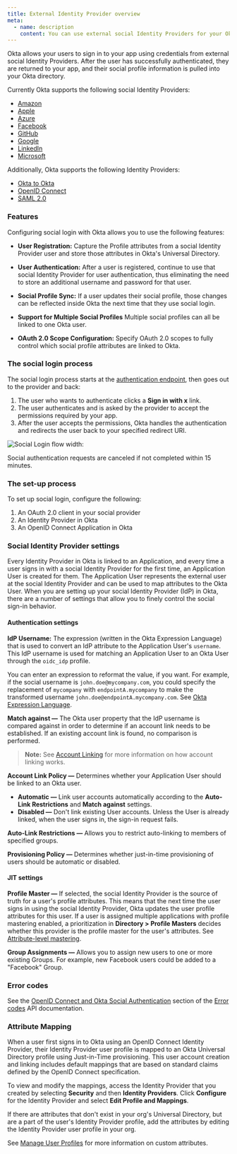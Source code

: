 ```yaml
---
title: External Identity Provider overview
meta:
  - name: description
    content: You can use external social Identity Providers for your Okta apps. Learn more about the accepted features and the social sign-in process.
---
```


Okta allows your users to sign in to your app using credentials from external social Identity Providers. After the user has successfully authenticated, they are returned to your app, and their social profile information is pulled into your Okta directory.

Currently Okta supports the following social Identity Providers:

- [Amazon](/docs/guides/add-a-social-idp/amazon/main/)
- [Apple](/docs/guides/add-an-external-idp/apple/main/)
- [Azure](/docs/guides/add-an-external-idp/azure/main/)
- [Facebook](/docs/guides/add-an-external-idp/facebook/main/)
- [GitHub](/docs/guides/add-a-social-idp/github/main/)
- [Google](/docs/guides/add-an-external-idp/google/main/)
- [LinkedIn](/docs/guides/add-an-external-idp/linkedin/main/)
- [Microsoft](/docs/guides/add-an-external-idp/microsoft/main/)

Additionally, Okta supports the following Identity Providers:

- [Okta to Okta](/docs/guides/add-an-external-idp/oktatookta/main/)
- [OpenID Connect](/docs/guides/add-an-external-idp/openidconnect/main/)
- [SAML 2.0](/docs/guides/add-an-external-idp/saml2/main/)

### Features

Configuring social login with Okta allows you to use the following features:

* **User Registration:** Capture the Profile attributes from a social Identity Provider user and store those attributes in Okta's Universal Directory.

* **User Authentication:** After a user is registered, continue to use that social Identity Provider for user authentication, thus eliminating the need to store an additional username and password for that user.

* **Social Profile Sync:** If a user updates their social profile, those changes can be reflected inside Okta the next time that they use social login.

* **Support for Multiple Social Profiles** Multiple social profiles can all be linked to one Okta user.

* **OAuth 2.0 Scope Configuration:** Specify OAuth 2.0 scopes to fully control which social profile attributes are linked to Okta.

### The social login process

The social login process starts at the [authentication endpoint](/docs/reference/api/oidc/#authorize), then goes out to the provider and back:

1. The user who wants to authenticate clicks a **Sign in with x** link.
2. The user authenticates and is asked by the provider to accept the permissions required by your app.
3. After the user accepts the permissions, Okta handles the authentication and redirects the user back to your specified redirect URI.

![Social Login flow width:](/img/social_login_flow.png "Social Login flow")

<!-- Source for image. Generated using http://www.plantuml.com/plantuml/uml/

@startuml
skinparam monochrome true

participant "Okta" as ok
participant "User Agent" as ua
participant "Social Identity Provider" as idp

ua -> ok: Get /oauth2/v1/authorize
ok -> ua: 302 to IdP's Authorize Endpoint + state
ua -> idp: GET IdP's Authorize Endpoint + state
ua <-> idp: User authenticates
idp -> ua: 302 to /oauth2/v1/authorize/callback + state  + code
ua -> ok: GET /oauth2/v1/authorize/callback + state  + code
ok -> ua: 302 to redirect_uri
@enduml
-->

Social authentication requests are canceled if not completed within 15 minutes.

### The set-up process

To set up social login, configure the following:

1. An OAuth 2.0 client in your social provider
2. An Identity Provider in Okta
3. An OpenID Connect Application in Okta

### Social Identity Provider settings

Every Identity Provider in Okta is linked to an Application, and every time a user signs in with a social Identity Provider for the first time, an Application User is created for them. The Application User represents the external user at the social Identity Provider and can be used to map attributes to the Okta User. When you are setting up your social Identity Provider (IdP) in Okta, there are a number of settings that allow you to finely control the social sign-in behavior.

#### Authentication settings

**IdP Username:** The expression (written in the Okta Expression Language) that is used to convert an IdP attribute to the Application User's `username`. This IdP username is used for matching an Application User to an Okta User through the `oidc_idp` profile.

You can enter an expression to reformat the value, if you want. For example, if the social username is `john.doe@mycompany.com`, you could specify the replacement of `mycompany` with `endpointA.mycompany` to make the transformed username `john.doe@endpointA.mycompany.com`. See [Okta Expression Language](/docs/reference/okta-expression-language/).

**Match against &mdash;** The Okta user property that the IdP username is compared against in order to determine if an account link needs to be established. If an existing account link is found, no comparison is performed.

> **Note:** See [Account Linking](/docs/concepts/identity-providers/#account-linking) for more information on how account linking works.

**Account Link Policy &mdash;** Determines whether your Application User should be linked to an Okta user.

* **Automatic &mdash;** Link user accounts automatically according to the **Auto-Link Restrictions** and **Match against** settings.
* **Disabled &mdash;** Don't link existing User accounts. Unless the User is already linked, when the user signs in, the sign-in request fails.

**Auto-Link Restrictions &mdash;** Allows you to restrict auto-linking to members of specified groups.

**Provisioning Policy &mdash;** Determines whether just-in-time provisioning of users should be automatic or disabled.

#### JIT settings

**Profile Master &mdash;** If selected, the social Identity Provider is the source of truth for a user's profile attributes. This means that the next time the user signs in using the social Identity Provider, Okta updates the user profile attributes for this user. If a user is assigned multiple applications with profile mastering enabled, a prioritization in **Directory > Profile Masters** decides whether this provider is the profile master for the user's attributes. See [Attribute-level mastering](https://help.okta.com/okta_help.htm?id=ext_Attribute_Level_Mastering).

**Group Assignments &mdash;** Allows you to assign new users to one or more existing Groups. For example, new Facebook users could be added to a "Facebook" Group.

### Error codes

See the [OpenID Connect and Okta Social Authentication](/docs/reference/error-codes/#openid-connect-and-okta-social-authentication) section of the [Error codes](/docs/reference/error-codes/) API documentation.

### Attribute Mapping

When a user first signs in to Okta using an OpenID Connect Identity Provider, their Identity Provider user profile is mapped to an Okta Universal Directory profile using Just-in-Time provisioning. This user account creation and linking includes default mappings that are based on standard claims defined by the OpenID Connect specification.

To view and modify the mappings, access the Identity Provider that you created by selecting **Security** and then **Identity Providers**. Click **Configure** for the Identity Provider and select **Edit Profile and Mappings**.

If there are attributes that don't exist in your org's Universal Directory, but are a part of the user's Identity Provider profile, add the attributes by editing the Identity Provider user profile in your org.

See [Manage User Profiles](https://help.okta.com/okta_help.htm?id=ext_Directory_Profile_Editor) for more information on custom attributes.
